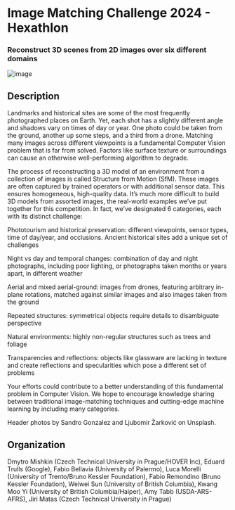 # Image Matching Challenge 2024 - Hexathlon
### Reconstruct 3D scenes from 2D images over six different domains

![image](https://github.com/bromotdi/kaggle-competitions/assets/80320446/64df820d-199b-4dd9-91f0-ee80cebf2b6d)

## Description

Landmarks and historical sites are some of the most frequently photographed places on Earth. Yet, each shot has a slightly different angle and shadows vary on times of day or year. One photo could be taken from the ground, another up some steps, and a third from a drone. Matching many images across different viewpoints is a fundamental Computer Vision problem that is far from solved. Factors like surface texture or surroundings can cause an otherwise well-performing algorithm to degrade.

The process of reconstructing a 3D model of an environment from a collection of images is called Structure from Motion (SfM). These images are often captured by trained operators or with additional sensor data. This ensures homogeneous, high-quality data. It’s much more difficult to build 3D models from assorted images, the real-world examples we’ve put together for this competition. In fact, we’ve designated 6 categories, each with its distinct challenge:

Phototourism and historical preservation: different viewpoints, sensor types, time of day/year, and occlusions. Ancient historical sites add a unique set of challenges

Night vs day and temporal changes: combination of day and night photographs, including poor lighting, or photographs taken months or years apart, in different weather

Aerial and mixed aerial-ground: images from drones, featuring arbitrary in-plane rotations, matched against similar images and also images taken from the ground

Repeated structures: symmetrical objects require details to disambiguate perspective

Natural environments: highly non-regular structures such as trees and foliage

Transparencies and reflections: objects like glassware are lacking in texture and create reflections and specularities which pose a different set of problems

Your efforts could contribute to a better understanding of this fundamental problem in Computer Vision. We hope to encourage knowledge sharing between traditional image-matching techniques and cutting-edge machine learning by including many categories.

Header photos by Sandro Gonzalez and Ljubomir Žarković on Unsplash.

## Organization

Dmytro Mishkin (Czech Technical University in Prague/HOVER Inc), Eduard Trulls (Google), Fabio Bellavia (University of Palermo), Luca Morelli (University of Trento/Bruno Kessler Foundation), Fabio Remondino (Bruno Kessler Foundation), Weiwei Sun (University of British Columbia), Kwang Moo Yi (University of British Columbia/Haiper), Amy Tabb (USDA-ARS-AFRS), Jiri Matas (Czech Technical University in Prague)
